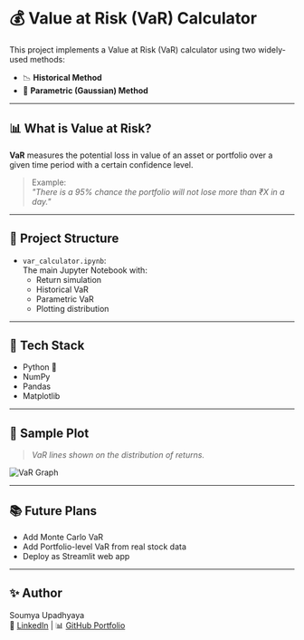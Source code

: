 # 💰 Value at Risk (VaR) Calculator

This project implements a Value at Risk (VaR) calculator using two widely-used methods:

- 📉 **Historical Method**  
- 🧠 **Parametric (Gaussian) Method**

---

## 📊 What is Value at Risk?

**VaR** measures the potential loss in value of an asset or portfolio over a given time period with a certain confidence level.

> Example:  
> _"There is a 95% chance the portfolio will not lose more than ₹X in a day."_

---

## 📂 Project Structure

- `var_calculator.ipynb`:  
  The main Jupyter Notebook with:
  - Return simulation  
  - Historical VaR  
  - Parametric VaR  
  - Plotting distribution

---

## 🔧 Tech Stack

- Python 🐍
- NumPy
- Pandas
- Matplotlib

---

## 📌 Sample Plot

> _VaR lines shown on the distribution of returns._

![VaR Graph](<OPTIONAL: add screenshot image link if you'd like>)

---

## 📚 Future Plans

- Add Monte Carlo VaR
- Add Portfolio-level VaR from real stock data
- Deploy as Streamlit web app

---

## ✨ Author

Soumya Upadhyaya  
🔗 [LinkedIn](https://www.linkedin.com/in/yourprofile) | 📊 [GitHub Portfolio](https://github.com/Soumya-8)
